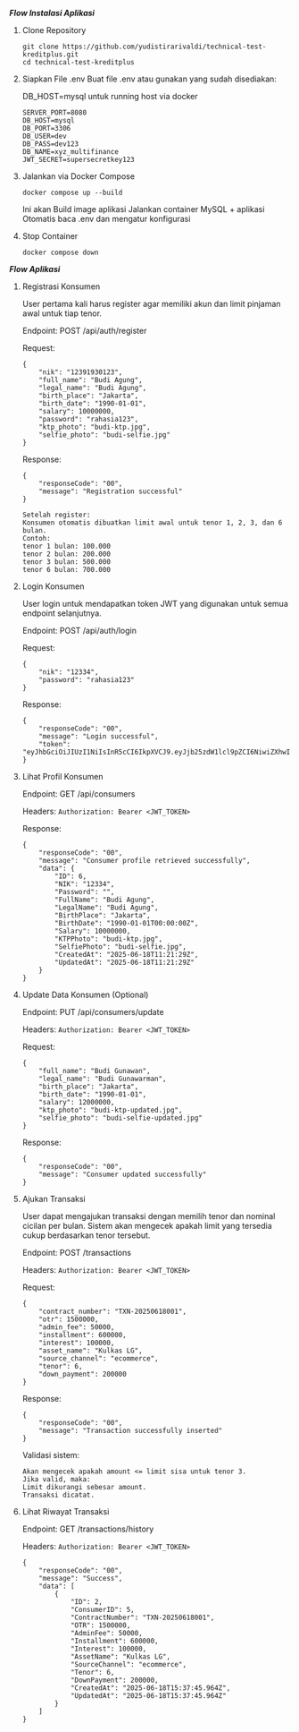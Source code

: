 ***Flow Instalasi Aplikasi***
1. Clone Repository

   ```
   git clone https://github.com/yudistirarivaldi/technical-test-kreditplus.git
   cd technical-test-kreditplus
   ```

2. Siapkan File .env
   Buat file .env atau gunakan yang sudah disediakan:
   
   DB_HOST=mysql untuk running host via docker

   ```
   SERVER_PORT=8080
   DB_HOST=mysql 
   DB_PORT=3306
   DB_USER=dev
   DB_PASS=dev123
   DB_NAME=xyz_multifinance
   JWT_SECRET=supersecretkey123
   ```

3. Jalankan via Docker Compose
   ```
   docker compose up --build
   ```
   Ini akan Build image aplikasi Jalankan container MySQL + aplikasi Otomatis baca .env dan mengatur konfigurasi

4. Stop Container
   ```
   docker compose down
   ```


***Flow Aplikasi***
1. Registrasi Konsumen
   
   User pertama kali harus register agar memiliki akun dan limit pinjaman awal untuk tiap tenor.

   Endpoint: POST /api/auth/register

   Request:
   ```
   {
       "nik": "12391930123",
       "full_name": "Budi Agung",
       "legal_name": "Budi Agung",
       "birth_place": "Jakarta",
       "birth_date": "1990-01-01",
       "salary": 10000000,
       "password": "rahasia123",
       "ktp_photo": "budi-ktp.jpg",
       "selfie_photo": "budi-selfie.jpg"
   }
   ```
   Response:
   ```
   {
       "responseCode": "00",
       "message": "Registration successful"
   }
   ```
   ```
   Setelah register:
   Konsumen otomatis dibuatkan limit awal untuk tenor 1, 2, 3, dan 6 bulan.
   Contoh:
   tenor 1 bulan: 100.000  
   tenor 2 bulan: 200.000  
   tenor 3 bulan: 500.000  
   tenor 6 bulan: 700.000  
   ```

3. Login Konsumen
   
   User login untuk mendapatkan token JWT yang digunakan untuk semua endpoint selanjutnya.

   Endpoint: POST /api/auth/login
   
   Request: 
   ```
   {
       "nik": "12334",
       "password": "rahasia123"
   }
   ```
   
   Response:
   ```
   {
       "responseCode": "00",
       "message": "Login successful",
       "token": "eyJhbGciOiJIUzI1NiIsInR5cCI6IkpXVCJ9.eyJjb25zdW1lcl9pZCI6NiwiZXhwIjoxNzUwMzMyMTE0fQ.T2kVE3uPL6TK6jQk7TuLSRnyFSg_pnnDBn9JEWDD31U"
   }
   ```

5. Lihat Profil Konsumen
   
   Endpoint: GET /api/consumers

   Headers:
   ```Authorization: Bearer <JWT_TOKEN>```
   
   Response:
   ```
   {
       "responseCode": "00",
       "message": "Consumer profile retrieved successfully",
       "data": {
           "ID": 6,
           "NIK": "12334",
           "Password": "",
           "FullName": "Budi Agung",
           "LegalName": "Budi Agung",
           "BirthPlace": "Jakarta",
           "BirthDate": "1990-01-01T00:00:00Z",
           "Salary": 10000000,
           "KTPPhoto": "budi-ktp.jpg",
           "SelfiePhoto": "budi-selfie.jpg",
           "CreatedAt": "2025-06-18T11:21:29Z",
           "UpdatedAt": "2025-06-18T11:21:29Z"
       }
   }
   ```

7. Update Data Konsumen (Optional)
   
   Endpoint: PUT /api/consumers/update

   Headers:
   ```Authorization: Bearer <JWT_TOKEN>```

   Request:
   ```
   {
       "full_name": "Budi Gunawan",
       "legal_name": "Budi Gunawarman",
       "birth_place": "Jakarta",
       "birth_date": "1990-01-01",
       "salary": 12000000,
       "ktp_photo": "budi-ktp-updated.jpg",
       "selfie_photo": "budi-selfie-updated.jpg"
   }
   ```

   Response:
   ```
   {
       "responseCode": "00",
       "message": "Consumer updated successfully"
   }
   ```
9. Ajukan Transaksi
   
   User dapat mengajukan transaksi dengan memilih tenor dan nominal cicilan per bulan.
   Sistem akan mengecek apakah limit yang tersedia cukup berdasarkan tenor tersebut.

   Endpoint: POST /transactions

   Headers:
   ```Authorization: Bearer <JWT_TOKEN>```

   Request:
   ```
   {
       "contract_number": "TXN-20250618001",
       "otr": 1500000,
       "admin_fee": 50000,
       "installment": 600000,
       "interest": 100000,
       "asset_name": "Kulkas LG",
       "source_channel": "ecommerce",
       "tenor": 6,
       "down_payment": 200000
   }
   ```
   Response:
   ```
   {
       "responseCode": "00",
       "message": "Transaction successfully inserted"
   }
   ```

   Validasi sistem:
   ```
   Akan mengecek apakah amount <= limit sisa untuk tenor 3.
   Jika valid, maka:
   Limit dikurangi sebesar amount.
   Transaksi dicatat.
   ```

6. Lihat Riwayat Transaksi
   
   Endpoint: GET /transactions/history

   Headers:
   ```Authorization: Bearer <JWT_TOKEN>```

   ```
   {
       "responseCode": "00",
       "message": "Success",
       "data": [
           {
               "ID": 2,
               "ConsumerID": 5,
               "ContractNumber": "TXN-20250618001",
               "OTR": 1500000,
               "AdminFee": 50000,
               "Installment": 600000,
               "Interest": 100000,
               "AssetName": "Kulkas LG",
               "SourceChannel": "ecommerce",
               "Tenor": 6,
               "DownPayment": 200000,
               "CreatedAt": "2025-06-18T15:37:45.964Z",
               "UpdatedAt": "2025-06-18T15:37:45.964Z"
           }
       ]
   }
   ```

